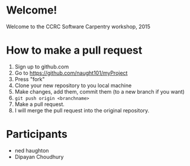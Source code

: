 Welcome!
========

Welcome to the CCRC Software Carpentry workshop, 2015

How to make a pull request
===========================

1. Sign up to github.com
2. Go to https://github.com/naught101/myProject
3. Press "fork"
4. Clone your new repository to you local machine
5. Make changes, add them, commit them (to a new branch if you want)
6. `git push origin <branchname>`
7. Make a pull request.
8. I will merge the pull request into the original repository.

Participants
============

- ned haughton
- Dipayan Choudhury
